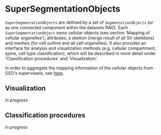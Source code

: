 # SuperSegmentationObjects
`SuperSegmentationObjects` are defined by a set of `SegmentationObjects` (or as one connected component within the datasets RAG).
Each `SuperSegmentationObject` owns cellular objects (see section 'Mapping of cellular organelles'), attributes,
 a skelton (merge result of all SV skeletons) and meshes (for cell outline and all cell organelles). It also provides an
 interface for analysis and visualization methods (e.g. cellular compartment, spine, cell type classification), 
 which will be described in more detail under 'Classification procedures' and 'Visualization'.
 
 In order to aggregate the mapping information of the cellular objects from SSO's supervoxels, see [here](object_mapping.md).

## Visualization
_in progress_


## Classification procedures
_in progress_
